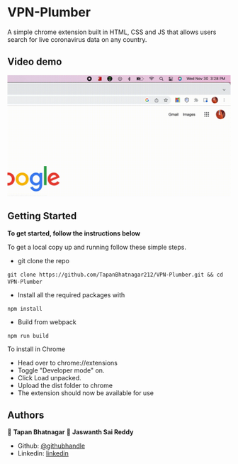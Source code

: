 # VPN-Plumber

A simple chrome extension built in HTML, CSS and JS that allows users search for live coronavirus data on any country.

## Video demo

![](./demo.gif)

## Getting Started

**To get started, follow the instructions below**

To get a local copy up and running follow these simple steps.

- git clone the repo

```
git clone https://github.com/TapanBhatnagar212/VPN-Plumber.git && cd VPN-Plumber
```

- Install all the required packages with

```
npm install
```

- Build from webpack

```
npm run build
```

To install in Chrome

- Head over to chrome://extensions
- Toggle "Developer mode" on.
- Click Load unpacked.
- Upload the dist folder to chrome
- The extension should now be available for use


## Authors

👤 **Tapan Bhatnagar**
👤 **Jaswanth Sai Reddy**

- Github: [@githubhandle](https://github.com/TapanBhatnagar212)
- Linkedin: [linkedin](https://www.linkedin.com/in/tapan212/)
